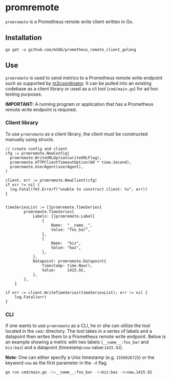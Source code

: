 # promremote

`promremote` is a Prometheus remote write client written in Go.

## Installation

`go get -u github.com/m3db/prometheus_remote_client_golang`

## Use

`promremote` is used to send metrics to a Prometheus remote write endpoint such as supported by 
[m3coordinator](http://m3db.github.io/m3/overview/components/#m3-coordinator). It can be pulled into
an existing codebase as a client library or used as a cli tool (`cmd/main.go`) for ad hoc testing
purposes.

**IMPORTANT:** A running program or application that has a Prometheus remote write endpoint is required.

### Client library

To use `promremote` as a client library, the client must be constructed manually using structs.

```golang
// create config and client
cfg := promremote.NewConfig(
  promremote.WriteURLOption(writeURLFlag),
  promremote.HTTPClientTimeoutOption(60 * time.Second),
  promremote.UserAgent(userAgent),
)

client, err := promremote.NewClient(cfg)
if err != nil {
  log.Fatal(fmt.Errorf("unable to construct client: %v", err))
}


timeSeriesList := []promremote.TimeSeries{
		promremote.TimeSeries{
			Labels: []promremote.Label{
				{
					Name:  "__name__",
					Value: "foo_bar",
				},
				{
					Name:  "biz",
					Value: "baz",
				},
			},
			Datapoint: promremote.Datapoint{
				Timestamp: time.Now(),
				Value:     1415.92,
			},
		},
	}

if err := client.WriteTimeSeries(timeSeriesList); err != nil {
	log.Fatal(err)
}
```

### CLI

If one wants to use `promremote` as a CLI, he or she can utilize the tool located in the `cmd/`
directory. The tool takes in a series of labels and a datapoint then writes them to a Prometheus
remote write endpoint. Below is an example showing a metric with two labels
(`__name__:foo_bar` and `biz:baz`) and a datapoint (timestamp:`now` value:`1415.92`).

**Note**: One can either specify a Unix timestamp (e.g. `1556026725`) or the keyword `now` as the
first parameter in the `-d` flag.

```bash
go run cmd/main.go -t=__name__:foo_bar -t=biz:baz -d=now,1415.92
```
